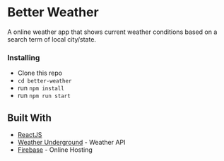 # Better Weather

A online weather app that shows current weather conditions based on a search term of local city/state.


### Installing

+ Clone this repo 
+ `cd better-weather`
+ run `npm install`
+ run `npm run start`



## Built With

* [ReactJS](https://reactjs.org/)
* [Weather Underground](https://www.wunderground.com/) - Weather API
* [Firebase](https://firebase.google.com) - Online Hosting




